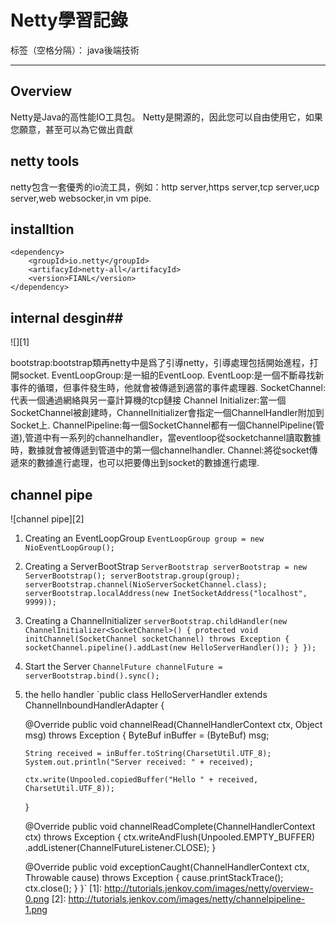﻿# Netty學習記錄

标签（空格分隔）： java後端技術

---

## Overview ##

Netty是Java的高性能IO工具包。 Netty是開源的，因此您可以自由使用它，如果您願意，甚至可以為它做出貢獻
## netty tools ##
netty包含一套優秀的io流工具，例如：http server,https server,tcp server,ucp server,web websocker,in vm pipe.
## installtion ##

    <dependency>
        <groupId>io.netty</groupId>
        <artifacyId>netty-all</artifacyId>
        <version>FIANL</version>
    </dependency>
## internal desgin##
![][1]


  bootstrap:bootstrap類再netty中是爲了引導netty，引導處理包括開始進程，打開socket.
  EventLoopGroup:是一組的EventLoop.
  EventLoop:是一個不斷尋找新事件的循環，但事件發生時，他就會被傳遞到適當的事件處理器.
  SocketChannel:代表一個通過網絡與另一臺計算機的tcp鏈接
  Channel Initializer:當一個SocketChannel被創建時，ChannelInitializer會指定一個ChannelHandler附加到Socket上.
  ChannelPipeline:每一個SocketChannel都有一個ChannelPipeline(管道),管道中有一系列的channelhandler，當eventloop從socketchannel讀取數據時，數據就會被傳遞到管道中的第一個channelhandler.
  Channel:將從socket傳遞來的數據進行處理，也可以把要傳出到socket的數據進行處理.

## channel pipe ##
![channel pipe][2]
 1. Creating an EventLoopGroup
  `EventLoopGroup group = new NioEventLoopGroup();`
 2. Creating a ServerBootStrap
  `ServerBootstrap serverBootstrap = new ServerBootstrap();
serverBootstrap.group(group);
serverBootstrap.channel(NioServerSocketChannel.class);
serverBootstrap.localAddress(new InetSocketAddress("localhost", 9999));`
 3. Creating a ChannelInitializer
  `serverBootstrap.childHandler(new ChannelInitializer<SocketChannel>() {
    protected void initChannel(SocketChannel socketChannel) throws Exception {
        socketChannel.pipeline().addLast(new HelloServerHandler());
    }
});`
 4. Start the Server
 `ChannelFuture channelFuture = serverBootstrap.bind().sync();`
 5. the hello handler
 `public class HelloServerHandler extends ChannelInboundHandlerAdapter {

    @Override
    public void channelRead(ChannelHandlerContext ctx, Object msg) throws Exception {
        ByteBuf inBuffer = (ByteBuf) msg;

        String received = inBuffer.toString(CharsetUtil.UTF_8);
        System.out.println("Server received: " + received);

        ctx.write(Unpooled.copiedBuffer("Hello " + received, CharsetUtil.UTF_8));
    }

    @Override
    public void channelReadComplete(ChannelHandlerContext ctx) throws Exception {
        ctx.writeAndFlush(Unpooled.EMPTY_BUFFER)
                .addListener(ChannelFutureListener.CLOSE);
    }

    @Override
    public void exceptionCaught(ChannelHandlerContext ctx, Throwable cause) throws Exception {
        cause.printStackTrace();
        ctx.close();
    }
}`
  [1]: http://tutorials.jenkov.com/images/netty/overview-0.png
  [2]: http://tutorials.jenkov.com/images/netty/channelpipeline-1.png